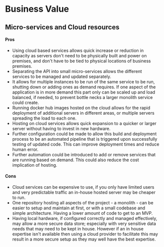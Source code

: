 # Business Value

## Micro-services and Cloud resources

#### Pros
- Using cloud based services allows quick increase or reduction in capacity as servers don't need to be physically built and power on premises, and don't have to be tied to physical locations of business premises.
- Separating the API into small micro-services allows the different services to be managed and updated separately.
- It allows for multiple instances to be run of the same service to be run, shutting down or adding ones as demand requires. If one aspect of the application is in more demand this part only can be scaled up and load balanced, if needed, to prevent bottle necks a larger monolith service could create. 
- Running docker hub images hosted on the cloud allows for the rapid deployment of additional servers in different areas, or multiple servers spreading the load to each one.
- Hosting on cloud services allows quick expansion to a quicker or larger server without having to invest in new hardware.
- Further configuration could be made to allow this build and deployment process to be an automated pipeline that is triggered upon successfully testing of updated code. This can improve deployment times and reduce human error.
- Further automation could be introduced to add or remove services that are running based on demand. This could also reduce the cost implication of hosting.


#### Cons
- Cloud services can be expensive to use, if you only have limited users and very predictable traffic an in-house hosted server may be cheaper to run.
- One repository hosting all aspects of the project - a monolith - can be easier to setup and maintain at first, or with a small codebase and simple architecture. Having a lower amount of code to get to an MVP.
- Having local hardware, if configured correctly and managed effectively, may allow a more secure data store; especially with very sensitive data needs that may need to be kept in house. However if an in house expertise isn't available then using a cloud provider to facilitate this may result in a more secure setup as they may well have the best expertise.
